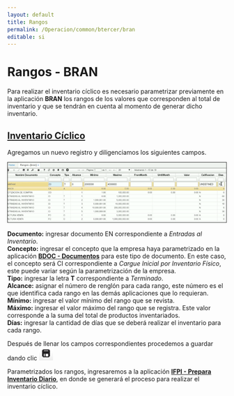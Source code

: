 ```yaml
---
layout: default
title: Rangos
permalink: /Operacion/common/btercer/bran
editable: si
---
```


# Rangos - BRAN

Para realizar el inventario cíclico es necesario parametrizar previamente en la aplicación **BRAN** los rangos de los valores que corresponden al total de inventario y que se tendrán en cuenta al momento de generar dicho inventario.



## [Inventario Cíclico](http://docs.oasiscom.com/Operacion/common/btercer/bran#inventario-cíclico)

Agregamos un nuevo registro y diligenciamos los siguientes campos.  

![](BRAN.png)

**Documento:** ingresar documento EN correspondiente a _Entradas al Inventario_.  
**Concepto:** ingresar el concepto que la empresa haya parametrizado en la aplicación [**BDOC - Documentos**](http://docs.oasiscom.com/Operacion/common/bsistema/bdoc) para este tipo de documento. En este caso, el concepto será CI correspondiente a _Cargue Inicial por Inventario Físico_, este puede variar según la parametrización de la empresa.  
**Tipo:** ingresar la letra **T** correspondiente a _Terminado_.  
**Alcance:** asignar el número de renglón para cada rango, este número es el que identifica cada rango en las demás aplicaciones que lo requieran.  
**Mínimo:** ingresar el valor mínimo del rango que se revista.  
**Máximo:** ingresar el valor máximo del rango que se registra. Este valor corresponde a la suma del total de productos inventariados.  
**Días:** ingresar la cantidad de días que se deberá realizar el inventario para cada rango.  

Después de llenar los campos correspondientes procedemos a guardar dando clic ![](guardar.png)

Parametrizados los rangos, ingresaremos a la aplicación [**IFPI - Prepara Inventario Diario**](http://docs.oasiscom.com/Operacion/scm/inventarios/ifisico/ifpi#inventario-cíclico), en donde se generará el proceso para realizar el inventario cíclico.   





